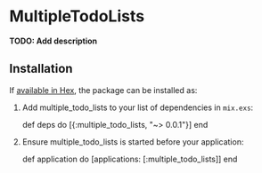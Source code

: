 # MultipleTodoLists

**TODO: Add description**

## Installation

If [available in Hex](https://hex.pm/docs/publish), the package can be installed as:

  1. Add multiple_todo_lists to your list of dependencies in `mix.exs`:

        def deps do
          [{:multiple_todo_lists, "~> 0.0.1"}]
        end

  2. Ensure multiple_todo_lists is started before your application:

        def application do
          [applications: [:multiple_todo_lists]]
        end

